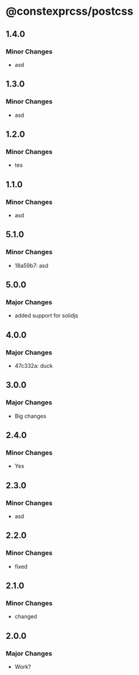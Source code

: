 # @constexprcss/postcss

## 1.4.0

### Minor Changes

- asd

## 1.3.0

### Minor Changes

- asd

## 1.2.0

### Minor Changes

- tes

## 1.1.0

### Minor Changes

- asd

## 5.1.0

### Minor Changes

- 18a59b7: asd

## 5.0.0

### Major Changes

- added support for solidjs

## 4.0.0

### Major Changes

- 47c332a: duck

## 3.0.0

### Major Changes

- Big changes

## 2.4.0

### Minor Changes

- Yes

## 2.3.0

### Minor Changes

- asd

## 2.2.0

### Minor Changes

- fixed

## 2.1.0

### Minor Changes

- changed

## 2.0.0

### Major Changes

- Work?
